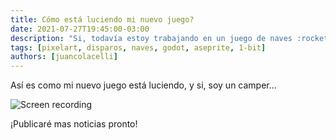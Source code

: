 ```yaml
---
title: Cómo está luciendo mi nuevo juego?
date: 2021-07-27T19:45:00-03:00
description: "Si, todavía estoy trabajando en un juego de naves :rocket:"
tags: [pixelart, disparos, naves, godot, aseprite, 1-bit]
authors: [juancolacelli]
---
```


Así es como mi nuevo juego está luciendo, y si, soy un camper...

![Screen recording](screen_recording.gif)

¡Publicaré mas noticias pronto!
